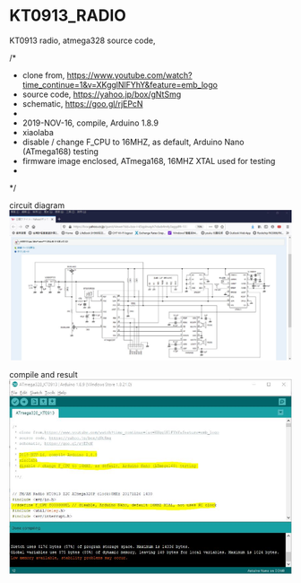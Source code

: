 # KT0913_RADIO
KT0913 radio, atmega328 source code,   


/*  
 * clone from, https://www.youtube.com/watch?time_continue=1&v=XKgglNlFYhY&feature=emb_logo  
 * source code, https://yahoo.jp/box/gNtSmg  
 * schematic, https://goo.gl/rjEPcN   
 * 
 * 2019-NOV-16, compile, Arduino 1.8.9  
 * xiaolaba  
 * disable / change F_CPU to 16MHZ, as default, Arduino Nano (ATmega168) testing  
 * firmware image enclosed, ATmega168, 16MHZ XTAL used for testing
 *
 */  

circuit diagram
![ATmega328_KT0913_schematic.JPG](ATmega328_KT0913_schematic.JPG)  
   
  
      
compile and result
![ATmega328_KT0913_compile_result.JPG](ATmega328_KT0913_compile_result.JPG)


